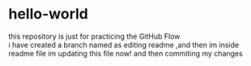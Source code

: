 # hello-world
this repository is just for practicing the GitHub Flow
<br>
i have created  a branch named as editing readme ,and then im inside readme file im updating this file now! and then commiting my changes 
